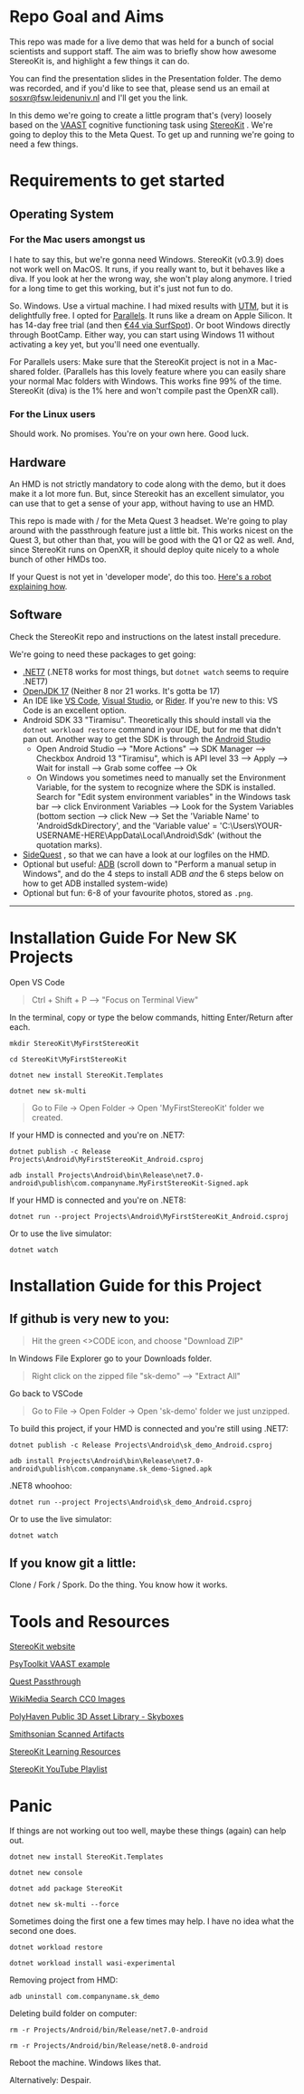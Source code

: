 # Repo Goal and Aims
This repo was made for a live demo that was held for a bunch of social scientists and support staff. The aim was to briefly show how awesome StereoKit is, and highlight a few things it can do. 

You can find the presentation slides in the Presentation folder. The demo was recorded, and if you'd like to see that, please send us an email at sosxr@fsw.leidenuniv.nl and I'll get you the link.

In this demo we're going to create a little program that's (very) loosely based on the [VAAST](https://www.psytoolkit.org/experiment-library/vaast_images.html) cognitive functioning task using [StereoKit](https://stereokit.net) . We're going to deploy this to the Meta Quest. To get up and running we're going to need a few things.

# Requirements to get started
## Operating System
### For the Mac users amongst us
I hate to say this, but we're gonna need Windows. StereoKit (v0.3.9) does not work well on MacOS. It runs, if you really want to, but it behaves like a diva. If you look at her the wrong way, she won't play along anymore. I tried for a long time to get this working, but it's just not fun to do.

So. Windows. Use a virtual machine. I had mixed results with [UTM](https://getutm.app), but it is delightfully free. I opted for [Parallels](https://www.parallels.com/products/desktop/trial/). It runs like a dream on Apple Silicon. It has 14-day free trial (and then [€44 via SurfSpot](https://www.surfspot.nl/nieuw-bij-surfspot/parallels-desktop-19-voor-mac-1-jaar.html)). Or boot Windows directly through BootCamp. Either way, you can start using Windows 11 without activating a key yet, but you'll need one eventually. 

For Parallels users: Make sure that the StereoKit project is not in a Mac-shared folder. (Parallels has this lovely feature where you can easily share your normal Mac folders with Windows. This works fine 99% of the time. StereoKit (diva) is the 1% here and won't compile past the OpenXR call).

### For the Linux users
Should work. No promises. You're on your own here. Good luck.

## Hardware
An HMD is not strictly mandatory to code along with the demo, but it does make it a lot more fun. But, since Stereokit has an excellent simulator, you can use that to get a sense of your app, without having to use an HMD.

 This repo is made with / for the Meta Quest 3 headset. We're going to play around with the passthrough feature just a little bit. This works nicest on the Quest 3, but other than that, you will be good with the Q1 or Q2 as well. And, since StereoKit runs on OpenXR, it should deploy quite nicely to a whole bunch of other HMDs too.

If your Quest is not yet in 'developer mode', do this too. [Here's a robot explaining how](https://youtu.be/8WxK8QeaEIc?si=xSYWaS7WbxLl8AvQ&t=37).

## Software
Check the StereoKit repo and instructions on the latest install precedure.

We're going to need these packages to get going:
- [.NET7](https://dotnet.microsoft.com/en-us/download/dotnet/7.0) (.NET8 works for most things, but `dotnet watch` seems to require .NET7)
- [OpenJDK 17](https://learn.microsoft.com/en-gb/java/openjdk/download#openjdk-17) (Neither 8 nor 21 works. It's gotta be 17)
- An IDE like [VS Code](https://code.visualstudio.com/download), [Visual Studio](https://visualstudio.microsoft.com/downloads/), or [Rider](https://www.jetbrains.com/rider/download/#section=mac). If you're new to this: VS Code is an excellent option.
- Android SDK 33 "Tiramisu". Theoretically this should install via the `dotnet workload restore` command in your IDE, but for me that didn't pan out. Another way to get the SDK is through the [Android Studio](https://developer.android.com/studio)
	- Open Android Studio --> "More Actions" --> SDK Manager --> Checkbox Android 13 "Tiramisu", which is API level 33 --> Apply --> Wait for install --> Grab some coffee --> Ok
	- On Windows you sometimes need to manually set the Environment Variable, for the system to recognize where the SDK is installed. Search for "Edit system environment variables" in the Windows task bar --> click Environment Variables --> Look for the System Variables (bottom section --> click New --> Set the 'Variable Name' to 'AndroidSdkDirectory', and the 'Variable value' = 'C:\Users\YOUR-USERNAME-HERE\AppData\Local\Android\Sdk' (without the quotation marks).
- [SideQuest](https://sidequestvr.com/setup-howto) , so that we can have a look at our logfiles on the HMD.
- Optional but useful: [ADB](https://www.androidpolice.com/install-adb-windows-mac-linux-guide/) (scroll down to "Perform a manual setup in Windows", and do the 4 steps to install ADB *and* the 6 steps below on how to get ADB installed system-wide)
- Optional but fun: 6-8 of your favourite photos, stored as `.png`.



----


# Installation Guide For New SK Projects

Open VS Code

> Ctrl + Shift + P --> "Focus on Terminal View"

In the terminal, copy or type the below commands, hitting Enter/Return after each.

`mkdir StereoKit\MyFirstStereoKit`

`cd StereoKit\MyFirstStereoKit`

`dotnet new install StereoKit.Templates`

`dotnet new sk-multi`

> Go to File -> Open Folder -> Open 'MyFirstStereoKit' folder we created.

If your HMD is connected and you're on .NET7:

`dotnet publish -c Release Projects\Android\MyFirstStereoKit_Android.csproj`

`adb install Projects\Android\bin\Release\net7.0-android\publish\com.companyname.MyFirstStereoKit-Signed.apk`

If your HMD is connected and you're on .NET8:

`dotnet run --project Projects\Android\MyFirstStereoKit_Android.csproj` 

Or to use the live simulator:

`dotnet watch`



# Installation Guide for this Project

## If github is very new to you:

> Hit the green <>CODE icon, and choose "Download ZIP"

In Windows File Explorer go to your Downloads folder. 

> Right click on the zipped file "sk-demo" --> "Extract All"

Go back to VSCode

> Go to File -> Open Folder -> Open 'sk-demo' folder we just unzipped.

To build this project, if your HMD is connected and you're still using .NET7:

`dotnet publish -c Release Projects\Android\sk_demo_Android.csproj`

`adb install Projects\Android\bin\Release\net7.0-android\publish\com.companyname.sk_demo-Signed.apk`

.NET8 whoohoo:

`dotnet run --project Projects\Android\sk_demo_Android.csproj` 

Or to use the live simulator:

`dotnet watch`



## If you know git a little:

Clone / Fork / Spork. Do the thing. You know how it works. 



# Tools and Resources

[StereoKit website](https://stereokit.net/)

[PsyToolkit VAAST example](https://www.psytoolkit.org/experiment-library/vaast_images.html)

[Quest Passthrough](https://github.com/StereoKit/StereoKit/tree/master/Examples/StereoKitTest/Tools)

[WikiMedia Search CC0 Images](https://commons.wikimedia.org/w/index.php?search)

[PolyHaven Public 3D Asset Library - Skyboxes](https://polyhaven.com/hdris)

[Smithsonian Scanned Artifacts](https://3d.si.edu/explore)

[StereoKit Learning Resources](https://stereokit.net/Pages/Guides/Learning-Resources.html)

[StereoKit YouTube Playlist](https://youtube.com/playlist?list=PLLhA_jQG6_Hbquqhj6f0V3H3Xm5c1ecA4&si=FnjUjTaRHBlblPd4)




# Panic

If things are not working out too well, maybe these things (again) can help out.

`dotnet new install StereoKit.Templates`

`dotnet new console`

`dotnet add package StereoKit`

`dotnet new sk-multi --force`

Sometimes doing the first one a few times may help. 
I have no idea what the second one does. 

`dotnet workload restore` 

`dotnet workload install wasi-experimental`

Removing project from HMD:

`adb uninstall com.companyname.sk_demo`

Deleting build folder on computer:

`rm -r Projects/Android/bin/Release/net7.0-android`

`rm -r Projects/Android/bin/Release/net8.0-android`

Reboot the machine. Windows likes that.

Alternatively: Despair. 
